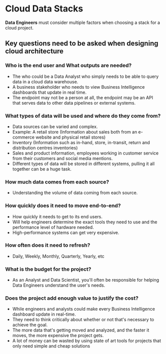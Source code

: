 # Cloud Data Stacks

**Data Engineers** must consider multiple factors when choosing a stack for a cloud project.


## Key questions need to be asked when designing cloud architecture

### Who is the end user and What outputs are needed?
- The who could be a Data Analyst who simply needs to be able to query data in a cloud data warehouse.
- A business stakeholder who needs to view Business Intelligence dashboards that update in real time.
- The endpoint may not be a person at all, the endpoint may be an API that serves data to other data pipelines or external systems.

### What types of data will be used and where do they come from?
- Data sources can be varied and complex.
- Example: A retail store (Information about sales both from an e-commerce website and physical retail stores)
- Inventory (Information such as in-hand, store, in-transit, return and distribution centres inventories)
- Sales and product information, employees working in customer service from their customers and social media mentions.
- Different types of data will be stored in different systems, pulling it all together can be a huge task.

### How much data comes from each source? 
- Understanding the volume of data coming from each source.

### How quickly does it need to move end-to-end? 
- How quickly it needs to get to its end users.
- Will help engineers determine the exact tools they need to use and the performance level of hardware needed.
- High-performance systems can get very expensive.

### How often does it need to refresh?
- Daily, Weekly, Monthly, Quarterly, Yearly, etc

### What is the budget for the project? 
- As an Analyst and Data Scientist, you'll often be responsible for helping Data Engineers understand the user's needs.

### Does the project add enough value to justify the cost?
- While engineers and analysts could make every Business Intelligence dashboard update in real-time.
- They need to think critically about whether or not that's necessary to achieve the goal.
- The more data that's getting moved and analyzed, and the faster it moves, the more expensive the project gets.
- A lot of money can be wasted by using state of art tools for projects that only need simple and cheap solutions


